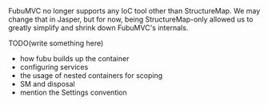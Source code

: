 <!--Title:Integration with StructureMap for IoC-->

<div class="alert alert-info">FubuMVC no longer supports any IoC tool other than StructureMap. We may change that in Jasper,
but for now, being StructureMap-only allowed us to greatly simplify and shrink down FubuMVC's internals.</div>

TODO(write something here)

* how fubu builds up the container
* configuring services
* the usage of nested containers for scoping
* SM and disposal
* mention the Settings convention